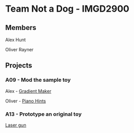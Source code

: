 # Team Not a Dog - IMGD2900

## Members
Alex Hunt

Oliver Rayner

## Projects

### A09 - Mod the sample toy

Alex - [Gradient Maker](https://alexmhunt.github.io/notadog/Projects/GradientMaker/game.html)

Oliver - [Piano Hints](https://alexmhunt.github.io/notadog/Projects/PianoHints/game.html)

### A13 - Prototype an original toy
[Laser gun](https://alexmhunt.github.io/notadog/Projects/A13/PS3.3d/game.html)

